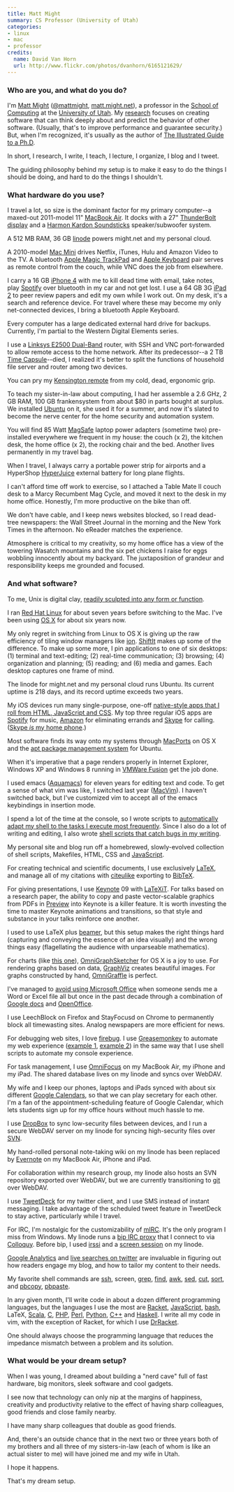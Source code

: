 ```yaml
---
title: Matt Might
summary: CS Professor (University of Utah)
categories:
- linux
- mac
- professor
credits:
  name: David Van Horn
  url: http://www.flickr.com/photos/dvanhorn/6165121629/
---
```


### Who are you, and what do you do?

I'm [Matt Might](http://matt.might.net/ "Matt's website.") ([@mattmight](http://twitter.com/mattmight "Matt on Twitter."), [matt.might.net](http://matt.might.net/articles/ "Articles and posts by Matt.")), a professor in the [School of Computing](http://www.cs.utah.edu/ "The school where Matt teaches.") at the [University of Utah](http://www.utah.edu/ "Matt's university."). My [research](http://matt.might.net/#papers "Research papers by Matt.") focuses on creating software that can think deeply about and predict the behavior of other software. (Usually, that's to improve performance and guarantee security.) But, when I'm recognized, it's usually as the author of [The Illustrated Guide to a Ph.D](http://matt.might.net/articles/phd-school-in-pictures/ "Matt's explanation of a PhD in pictures.").

In short, I research, I write, I teach, I lecture, I organize, I blog and I tweet.

The guiding philosophy behind my setup is to make it easy to do the things I should be doing, and hard to do the things I shouldn't.

### What hardware do you use?

I travel a lot, so size is the dominant factor for my primary computer--a maxed-out 2011-model 11" [MacBook Air][macbook-air]. It docks with a 27" [ThunderBolt display][thunderbolt-display] and a [Harmon Kardon Soundsticks][soundsticks] speaker/subwoofer system.

A 512 MB RAM, 36 GB [linode][] powers might.net and my personal cloud.

A 2010-model [Mac Mini][mac-mini] drives Netflix, iTunes, Hulu and Amazon Video to the TV. A bluetooth [Apple Magic TrackPad][magic-trackpad] and [Apple Keyboard][keyboard] pair serves as remote control from the couch, while VNC does the job from elsewhere.

I carry a 16 GB [iPhone 4][iphone-4] with me to kill dead time with email, take notes, play [Spotify][] over bluetooth in my car and not get lost. I use a 64 GB 3G [iPad 2][ipad-2] to peer review papers and edit my own while I work out. On my desk, it's a search and reference device. For travel where these may become my only net-connected devices, I bring a bluetooth Apple Keyboard.

Every computer has a large dedicated external hard drive for backups. Currently, I'm partial to the Western Digital Elements series.

I use a [Linksys E2500 Dual-Band][e2500] router, with SSH and VNC port-forwarded to allow remote access to the home network. After its predecessor--a 2 TB [Time Capsule][time-capsule]--died, I realized it's better to split the functions of household file server and router among two devices.

You can pry my [Kensington remote][wireless-presenter] from my cold, dead, ergonomic grip.

To teach my sister-in-law about computing, I had her assemble a 2.6 GHz, 2 GB RAM, 100 GB frankensystem from about $80 in parts bought at surplus. We installed [Ubuntu][] on it, she used it for a summer, and now it's slated to become the nerve center for the home security and automation system.

You will find 85 Watt [MagSafe][] laptop power adapters (sometime two) pre-installed everywhere we frequent in my house: the couch (x 2), the kitchen desk, the home office (x 2), the rocking chair and the bed. Another lives permanently in my travel bag.

When I travel, I always carry a portable power strip for airports and a HyperShop [HyperJuice][] external battery for long plane flights.

I can't afford time off work to exercise, so I attached a Table Mate II couch desk to a Marcy Recumbent Mag Cycle, and moved it next to the desk in my home office. Honestly, I'm more productive on the bike than off.

We don't have cable, and I keep news websites blocked, so I read dead-tree newspapers: the Wall Street Journal in the morning and the New York Times in the afternoon. No eReader matches the experience.

Atmosphere is critical to my creativity, so my home office has a view of the towering Wasatch mountains and the six pet chickens I raise for eggs wobbling innocently about my backyard. The juxtaposition of grandeur and responsibility keeps me grounded and focused.

### And what software?

To me, Unix is digital clay, [readily sculpted into any form or function](http://matt.might.net/articles/basic-unix/ "Matt's article on *nix.").

I ran [Red Hat Linux][red-hat-enterprise-desktop] for about seven years before switching to the Mac. I've been using [OS X][macos] for about six years now.

My only regret in switching from Linux to OS X is giving up the raw efficiency of tiling window managers like [ion][]. [ShiftIt][] makes up some of the difference. To make up some more, I pin applications to one of six desktops: (1) terminal and text-editing; (2) real-time communication; (3) browsing; (4) organization and planning; (5) reading; and (6) media and games. Each desktop captures one frame of mind.

The linode for might.net and my personal cloud runs Ubuntu. Its current uptime is 218 days, and its record uptime exceeds two years.

My iOS devices run many single-purpose, one-off [native-style apps that I roll from HTML, JavaScript and CSS](http://matt.might.net/articles/how-to-native-iphone-ipad-apps-in-JavaScript/ "Matt's article on his native-style iOS apps."). My top three regular iOS apps are [Spotify][spotify-ios] for music, [Amazon][amazon-mobile-ios] for eliminating errands and [Skype][skype-ios] for calling. ([Skype *is* my home phone](http://matt.might.net/articles/switching-to-skype-to-save-money-on-cell-phone-bills/ "Matt's article on using Skype as his home phone.").)

Most software finds its way onto my systems through [MacPorts][] on OS X and the [apt package management system][apt] for Ubuntu.

When it's imperative that a page renders properly in Internet Explorer, Windows XP and Windows 8 running in [VMWare Fusion][vmware-fusion] get the job done.

I used emacs ([Aquamacs][]) for eleven years for editing text and code. To get a sense of what vim was like, I switched last year ([MacVim][]). I haven't switched back, but I've customized vim to accept all of the emacs keybindings in insertion mode.

I spend a lot of the time at the console, so I wrote scripts to [automatically adapt my shell to the tasks I execute most frequently](http://matt.might.net/articles/console-hacks-exploiting-frequency/ "Matt's post on console frequency hacks."). Since I also do a lot of writing and editing, I also wrote [shell scripts that catch bugs in my writing](http://matt.might.net/articles/shell-scripts-for-passive-voice-weasel-words-duplicates/ "Matt's article on shell scripts for improved writing").

My personal site and blog run off a homebrewed, slowly-evolved collection of shell scripts, Makefiles, HTML, CSS and [JavaScript][].

For creating technical and scientific documents, I use exclusively [LaTeX][], and manage all of my citations with [citeulike][] exporting to [BibTeX][].

For giving presentations, I use [Keynote][] 09 with [LaTeXiT][]. For talks based on a research paper, the ability to copy and paste vector-scalable graphics from PDFs in [Preview][] into Keynote is a killer feature. It is worth investing the time to master Keynote animations and transitions, so that style and substance in your talks reinforce one another.

I used to use LaTeX plus [beamer][], but this setup makes the right things hard (capturing and conveying the essence of an idea visually) and the wrong things easy (flagellating the audience with unparseable mathematics).

For charts (like [this one](http://matt.might.net/articles/cps-conversion/ "Matt's CPS chart.")), [OmniGraphSketcher][] for OS X is a joy to use. For rendering graphs based on data, [GraphViz][] creates beautiful images. For graphs constructed by hand, [OmniGraffle][] is perfect.

I've managed to [avoid using Microsoft Office](http://matt.might.net/articles/how-to-read-and-create-microsoft-word-documents-excel-spreadsheets-powerpoint-presentations-without-microsoft-office/ "Matt's post on avoiding Office.") when someone sends me a Word or Excel file all but once in the past decade through a combination of [Google docs][google-docs] and [OpenOffice][].

I use LeechBlock on Firefox and StayFocusd on Chrome to permanently block all timewasting sites. Analog newspapers are more efficient for news.

For debugging web sites, I love [firebug][]. I use [Greasemonkey][] to automate my web experience ([example 1](http://matt.might.net/articles/greasemonkey-scripts-for-nsf-fastlane/ "Matt's post on scripting Fastlane."), [example 2](http://matt.might.net/articles/apply-yourself-greasemonkey-scripts-to-fix-the-user-interface/ "Matt's post on scripts for Apply Yourself.")) in the same way that I use shell scripts to automate my console experience.

For task management, I use [OmniFocus][] on my MacBook Air, my iPhone and my iPad. The shared database lives on my linode and syncs over WebDAV.

My wife and I keep our phones, laptops and iPads synced with about six different [Google Calendars][google-calendar], so that we can play secretary for each other. I'm a fan of the appointment-scheduling feature of Google Calendar, which lets students sign up for my office hours without much hassle to me.

I use [DropBox][] to sync low-security files between devices, and I run a secure WebDAV server on my linode for syncing high-security files over [SVN][subversion].

My hand-rolled personal note-taking wiki on my linode has been replaced by [Evernote][] on my MacBook Air, iPhone and iPad.

For collaboration within my research group, my linode also hosts an SVN repository exported over WebDAV, but we are currently transitioning to [git][] over WebDAV.

I use [TweetDeck][] for my twitter client, and I use SMS instead of instant messaging. I take advantage of the scheduled tweet feature in TweetDeck to stay active, particularly while I travel.

For IRC, I'm nostalgic for the customizability of [mIRC][]. It's the only program I miss from Windows. My linode runs a [bip IRC proxy][bip] that I connect to via [Colloquy][]. Before bip, I used [irssi][] and a [screen session][screen] on my linode.

[Google Analytics][google-analytics] and [live searches on twitter](https://twitter.com/#!/search/might.net "A Twitter search for Matt's site.") are invaluable in figuring out how readers engage my blog, and how to tailor my content to their needs.

My favorite shell commands are [ssh][], screen, [grep][], [find][], [awk][], [sed][], [cut][], [sort][], and [pbcopy][], [pbpaste][].

In any given month, I'll write code in about a dozen different programming languages, but the languages I use the most are [Racket][], [JavaScript][], [bash][], LaTeX, [Scala][], [C][], [PHP][], [Perl][], [Python][], [C++][c-plusplus] and [Haskell][]. I write all my code in vim, with the exception of Racket, for which I use [DrRacket][].

One should always choose the programming language that reduces the impedance mismatch between a problem and its solution.

### What would be your dream setup?

When I was young, I dreamed about building a "nerd cave" full of fast hardware, big monitors, sleek software and cool gadgets.

I see now that technology can only nip at the margins of happiness, creativity and productivity relative to the effect of having sharp colleagues, good friends and close family nearby.

I have many sharp colleagues that double as good friends.

And, there's an outside chance that in the next two or three years both of my brothers and all three of my sisters-in-law (each of whom is like an actual sister to me) will have joined me and my wife in Utah.

I hope it happens.

That's my dream setup.

[amazon-mobile-ios]: https://itunes.apple.com/us/app/amazon-mobile/id297606951 "An client app for Amazon."
[apt]: https://en.wikipedia.org/wiki/Advanced_Packaging_Tool "Package management software for Linux."
[aquamacs]: http://aquamacs.org/ "A Mac OS X native version of Emacs."
[awk]: https://en.wikipedia.org/wiki/AWK "Data formatting language/software."
[bash]: http://www.gnu.org/software/bash/ "A terminal shell."
[beamer]: https://bitbucket.org/rivanvx/beamer/wiki/Home "A LaTeX class for creating presentations."
[bibtex]: http://www.bibtex.org/ "LaTeX-related software for processing references."
[bip]: https://bip.milkypond.org/ "IRC proxy software."
[c-plusplus]: https://en.wikipedia.org/wiki/C%2B%2B "A compiled programming language."
[c]: https://en.wikipedia.org/wiki/C_(programming_language) "A compiled programming language."
[citeulike]: http://www.citeulike.org/ "A service for managing scholarly references."
[colloquy]: http://colloquy.info/ "An IRC client for the Mac."
[cut]: https://en.wikipedia.org/wiki/Cut_%28Unix%29 "A command-line tool for extracting sections from a line of input or a file."
[dropbox]: https://www.dropbox.com/ "Online syncing and storage."
[drracket]: https://docs.racket-lang.org/drracket/index.html "Racket's graphical environment."
[e2500]: https://www.amazon.com/Linksys-E2500-Simultaneous-Dual-Band-Wireless-N/dp/B004T9RR4A "A dual-band 802.11n router."
[evernote]: https://evernote.com/ "Online software for capturing notes."
[find]: https://en.wikipedia.org/wiki/Find_%28command%29 "A command-line tool for searching for specific text in files."
[firebug]: https://getfirebug.com/ "A Firefox addon for web development."
[git]: https://git-scm.com/ "A version control system."
[google-analytics]: http://www.google.com/analytics/ "Web analytics."
[google-calendar]: https://en.wikipedia.org/wiki/Google_Calendar "A web-based calendar client."
[google-docs]: https://en.wikipedia.org/wiki/Google_Docs "A web-based office suite."
[graphviz]: http://www.graphviz.org/ "A tool for creating graphs."
[greasemonkey]: https://addons.mozilla.org/en-US/firefox/addon/greasemonkey/ "A Firefox add-on to inject Javascript into sites for customisation."
[grep]: http://www.gnu.org/software/grep/ "A command-line tool for pattern matching in files."
[haskell]: https://wiki.haskell.org/Haskell "A functional programming language."
[hyperjuice]: http://www.hypershop.com/HyperJuice/External-Battery-for-MacBook-iPad-iPhone-USB/ "An extra external battery for Mac laptops."
[ion]: https://tuomov.iki.fi/software/ "A window manager for X11."
[ipad-2]: https://www.apple.com/ipad/ "A tablet device."
[iphone-4]: https://en.wikipedia.org/wiki/IPhone_4 "A smartphone."
[irssi]: https://irssi.org/ "A CLI irc client."
[javascript]: https://en.wikipedia.org/wiki/JavaScript "An interpreted scripting language."
[keyboard]: https://www.apple.com/keyboard/ "The keyboard."
[keynote]: https://www.apple.com/keynote/ "Presentation software for the Mac."
[latex]: https://www.latex-project.org/ "Typesetting software."
[latexit]: https://www.chachatelier.fr/latexit/latexit-home.php "An equation editor for LaTeX."
[linode]: https://www.linode.com "A VPS hosting service."
[mac-mini]: https://www.apple.com/mac-mini/ "A small desktop computer."
[macbook-air]: https://www.apple.com/macbook-air/ "A very thin laptop."
[macos]: https://en.wikipedia.org/wiki/MacOS "An operating system for Mac hardware."
[macports]: https://www.macports.org/ "A collection of *nix software ported to Mac OS X."
[macvim]: https://github.com/macvim-dev/macvim "A Mac GUI port of vim."
[magic-trackpad]: https://www.apple.com/magictrackpad/ "A trackpad for desktop machines."
[magsafe]: https://en.wikipedia.org/wiki/MagSafe "A magnetic power connector."
[mirc]: https://www.mirc.com/ "An IRC client for Windows."
[omnifocus]: https://www.omnigroup.com/omnifocus/ "Task management software for the Mac."
[omnigraffle]: https://www.omnigroup.com/omnigraffle/ "Diagramming software for the Mac."
[omnigraphsketcher]: https://www.omnigroup.com/omnigraphsketcher "Mac software for drawing graphs."
[openoffice]: http://www.openoffice.org/ "An open-source office suite."
[pbcopy]: https://developer.apple.com/legacy/library/documentation/Darwin/Reference/ManPages/man1/pbcopy.1.html "A Mac OS X command-line tool for copying something to the Clipboard."
[pbpaste]: https://developer.apple.com/legacy/library/documentation/Darwin/Reference/ManPages/man1/pbpaste.1.html "A Mac OS X command-line tool for pasting something from the Clipboard."
[perl]: https://www.perl.org/ "An interpreted scripting language."
[php]: https://php.net/ "An interpreted scripting language."
[preview]: https://en.wikipedia.org/wiki/Preview_(Mac_OS) "An image viewer included with Mac OS X."
[python]: https://www.python.org/ "An interpreted scripting language."
[racket]: https://www.racket-lang.org/ "A programming language."
[red-hat-enterprise-desktop]: https://www.redhat.com/en/technologies/linux-platforms/enterprise-linux "A Linux distribution."
[scala]: https://www.scala-lang.org/ "A compiled programming language."
[screen]: http://www.gnu.org/software/screen/ "Think of it as tabs for your *nix terminal."
[sed]: http://www.gnu.org/software/sed/ "Text filtering software."
[shiftit]: https://github.com/chriscrowe/ShiftIt "A Mac application for keyboard-based window manipulation."
[skype-ios]: https://itunes.apple.com/app/skype/id304878510 "A Skype voice/video client for the iOS platform."
[sort]: https://en.wikipedia.org/wiki/Sort_%28Unix%29 "A command-line tool for sorting input."
[soundsticks]: https://en.wikipedia.org/wiki/Harman_Kardon#SoundSticks "Swanky-looking computer speakers."
[spotify-ios]: https://itunes.apple.com/us/app/spotify/id324684580 "An iOS client for the music service."
[spotify]: https://www.spotify.com/us/ "A music streaming service."
[ssh]: https://en.wikipedia.org/wiki/Secure_Shell "A command-line tool for secure remote connections."
[subversion]: http://subversion.tigris.org/ "A version control system."
[thunderbolt-display]: https://www.apple.com/displays/ "A Thunderbolt-powered monitor."
[time-capsule]: https://www.apple.com/airport-time-capsule/ "A WiFi access point and backup system."
[tweetdeck]: https://about.twitter.com/products/tweetdeck "A multi-column Twitter client."
[ubuntu]: https://www.ubuntu.com/ "A Unix distribution."
[vmware-fusion]: https://www.vmware.com/products/fusion.html "A PC emulator for the Mac."
[wireless-presenter]: https://www.amazon.com/Kensington-33373-Wireless-Presenter/dp/B000FPIUAW "A wireless presentation controller."
